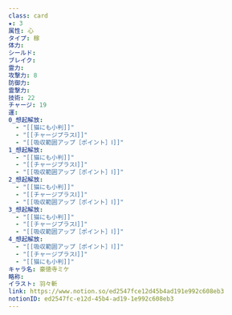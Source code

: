 ```yaml
---
class: card
★: 3
属性: 心
タイプ: 稼
体力: 
シールド: 
ブレイク: 
霊力: 
攻撃力: 8
防御力: 
霊撃力: 
技術: 22
チャージ: 19
運: 
0_想起解放:
  - "[[猫にも小判]]"
  - "[[チャージプラスⅠ]]"
  - "[[吸収範囲アップ［ポイント］Ⅰ]]"
1_想起解放:
  - "[[猫にも小判]]"
  - "[[チャージプラスⅠ]]"
  - "[[吸収範囲アップ［ポイント］Ⅰ]]"
2_想起解放:
  - "[[猫にも小判]]"
  - "[[チャージプラスⅠ]]"
  - "[[吸収範囲アップ［ポイント］Ⅰ]]"
3_想起解放:
  - "[[猫にも小判]]"
  - "[[チャージプラスⅠ]]"
  - "[[吸収範囲アップ［ポイント］Ⅰ]]"
4_想起解放:
  - "[[吸収範囲アップ［ポイント］Ⅰ]]"
  - "[[チャージプラスⅠ]]"
  - "[[猫にも小判]]"
キャラ名: 豪徳寺ミケ
略称: 
イラスト: 羽々斬
link: https://www.notion.so/ed2547fce12d45b4ad191e992c608eb3
notionID: ed2547fc-e12d-45b4-ad19-1e992c608eb3
---
```

